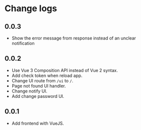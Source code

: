 # Change logs

## 0.0.3

- Show the error message from response instead of an unclear notification

## 0.0.2

- Use Vue 3 Composition API instead of Vue 2 syntax.
- Add check token when reload app.
- Change UI route from `/ui` to `/`.
- Page not found UI handler.
- Change notify UI.
- Add change password UI.

## 0.0.1

- Add frontend with VueJS.

